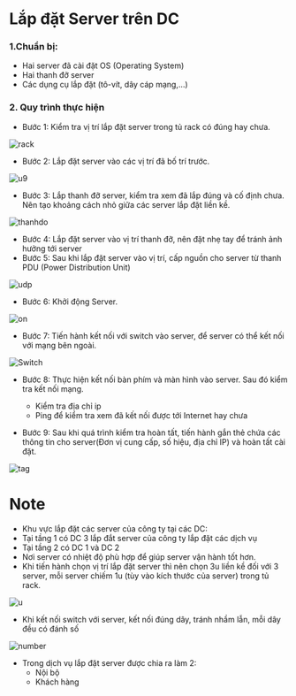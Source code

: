 # Lắp đặt Server trên DC 
### 1.Chuẩn bị:
- Hai server đã cài đặt OS (Operating System)
- Hai thanh đỡ server
- Các dụng cụ lắp đặt (tô-vít, dây cáp mạng,...)
### 2. Quy trình thực hiện
- Bước 1: Kiểm tra vị trí lắp đặt server trong tủ rack có đúng hay chưa.

![rack](https://scontent.xx.fbcdn.net/v/t1.15752-9/s206x206/260775650_331713915055556_3091377182255297873_n.png?_nc_cat=108&ccb=1-5&_nc_sid=aee45a&_nc_ohc=Z2RochllVwcAX96xNBp&_nc_ad=z-m&_nc_cid=0&_nc_ht=scontent.xx&oh=c52cce6894be436fb966190dd4aac6a6&oe=61D232CF)

- Bước 2: Lắp đặt server vào các vị trí đã bố trí trước. 

![u9](https://scontent.xx.fbcdn.net/v/t1.15752-9/s280x280/262062024_612843739759962_8003450223099691131_n.jpg?_nc_cat=105&ccb=1-5&_nc_sid=aee45a&_nc_ohc=ucQP6FxXXQMAX_tZ5C0&_nc_ad=z-m&_nc_cid=0&_nc_ht=scontent.xx&oh=1081027eb41685b2636eb36a2221afa1&oe=61D19A34)

- Bước 3: Lắp thanh đỡ server, kiểm tra xem đã lắp đúng và cố định chưa. Nên tạo khoảng cách nhỏ giữa các server lắp đặt liền kề.

![thanhdo](https://scontent.xx.fbcdn.net/v/t1.15752-9/p160x160/262562846_595869154997393_3601462006243061665_n.png?_nc_cat=106&ccb=1-5&_nc_sid=aee45a&_nc_ohc=47-f5TahhSEAX8zTE0w&_nc_ad=z-m&_nc_cid=0&_nc_ht=scontent.xx&oh=5a0a6a6470a570176f56af3600eaa731&oe=61D29C0C)

- Bước 4: Lắp đặt server vào vị trí thanh đỡ, nên đặt nhẹ tay để tránh ảnh hưởng tới server
- Bước 5: Sau khi lắp đặt server vào vị trí, cấp nguồn cho server từ thanh PDU (Power Distribution Unit) 

![udp](https://scontent.xx.fbcdn.net/v/t1.15752-9/s370x247/262502536_207439168130029_4885232419589592085_n.png?_nc_cat=108&ccb=1-5&_nc_sid=aee45a&_nc_ohc=hawrv0WR9a8AX9NOZIJ&_nc_ad=z-m&_nc_cid=0&_nc_ht=scontent.xx&oh=bd59f148fdab729ebf12bec9ccfcc6b6&oe=61D011F3)

- Bước 6: Khởi động Server.

![on](https://scontent.xx.fbcdn.net/v/t1.15752-9/p160x160/261775585_210632004558657_949438169378481780_n.png?_nc_cat=102&ccb=1-5&_nc_sid=aee45a&_nc_ohc=F02gr32J_dsAX8cr5TS&_nc_ad=z-m&_nc_cid=0&_nc_ht=scontent.xx&oh=22774a5c88b0550e6e4044f330c874be&oe=61D05F66)

- Bước 7: Tiến hành kết nối với switch vào server, để server có thể kết nối với mạng bên ngoài.

![Switch](https://scontent.xx.fbcdn.net/v/t1.15752-9/s261x260/263173372_878336462880596_3752581078600330340_n.png?_nc_cat=103&ccb=1-5&_nc_sid=aee45a&_nc_ohc=Dp1IRCn2BKYAX_M5S3K&_nc_ad=z-m&_nc_cid=0&_nc_ht=scontent.xx&oh=f11988b5ec90f532ec9b2078e8183a6c&oe=61CED9DF)

- Bước 8: Thực hiện kết nối bàn phím và màn hình vào server. Sau đó kiểm tra kết nối mạng.
  - Kiểm tra địa chỉ ip
  - Ping để kiểm tra xem đã kết nối được tới Internet hay chưa

- Bước 9: Sau khi quá trình kiểm tra hoàn tất, tiến hành gắn thẻ chứa các thông tin cho server(Đơn vị cung cấp, số hiệu, địa chỉ IP) và hoàn tất cài đặt.

![tag](https://scontent.xx.fbcdn.net/v/t1.15752-9/s280x280/260284638_472077410924874_8498075560285794258_n.png?_nc_cat=100&ccb=1-5&_nc_sid=aee45a&_nc_ohc=t64ZrPQn7PAAX9uMYbh&_nc_ad=z-m&_nc_cid=0&_nc_ht=scontent.xx&oh=6ab44f32ea0491ef81a13fb09db85aea&oe=61D121CD)

# Note
- Khu vực lắp đặt các server của công ty tại các DC:
 - Tại tầng 1 có DC 3 lắp đắt server của công ty lắp đặt các dịch vụ
 - Tại tầng 2 có DC 1 và DC 2
- Nơi server có nhiệt độ phù hợp để giúp server vận hành tốt hơn.
- Khi tiến hành chọn vị trí lắp đặt server thì nên chọn 3u liền kề đối với 3 server, mỗi server chiếm 1u (tùy vào kích thước của server) trong tủ rack.

![u](https://scontent.fhan5-3.fna.fbcdn.net/v/t1.15752-9/261322180_1063667884417423_902790606466197845_n.png?_nc_cat=106&ccb=1-5&_nc_sid=ae9488&_nc_ohc=K2ZvU5pDdHUAX_qTurH&_nc_ht=scontent.fhan5-3.fna&oh=83bcb3392a6ac94c93f6a9ec0cdfa575&oe=61CFA225)

- Khi kết nối switch với server, kết nối đúng dây, tránh nhầm lẫn, mỗi dây đều có đánh số

![number](https://scontent.xx.fbcdn.net/v/t1.15752-9/s240x240/263373635_228258069310208_5911261665030054935_n.png?_nc_cat=105&ccb=1-5&_nc_sid=aee45a&_nc_ohc=wTfRo64D1XcAX_O2RuM&_nc_ad=z-m&_nc_cid=0&_nc_ht=scontent.xx&oh=58aea19170f677dd615a4242025c7a09&oe=61D0661B)

- Trong dịch vụ lắp đặt server được chia ra làm 2: 
  - Nội bộ
  - Khách hàng

